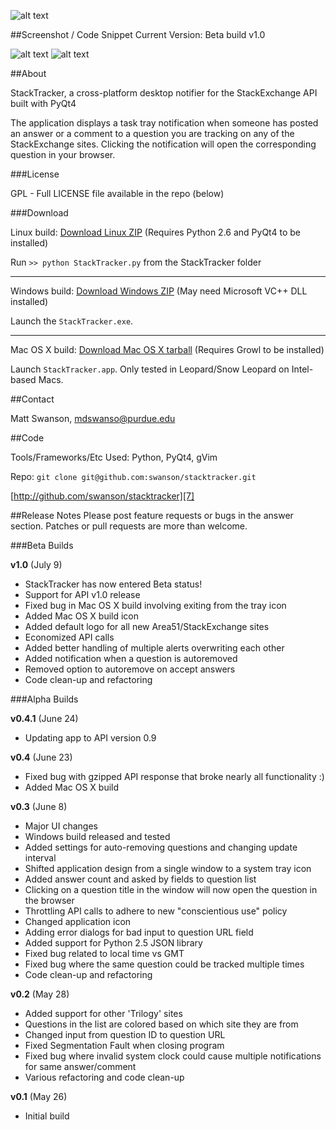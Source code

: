 ![alt text][2]

##Screenshot / Code Snippet
Current Version: Beta build v1.0

![alt text][1]
![alt text][3]

##About

StackTracker, a cross-platform desktop notifier for the StackExchange API built with PyQt4

The application displays a task tray notification when someone has posted an answer or a comment to a question you 
are tracking on any of the StackExchange sites.  Clicking the notification will open the corresponding question in your browser.

###License

GPL - Full LICENSE file available in the repo (below)

###Download

Linux build:  [Download Linux ZIP][4] (Requires Python 2.6 and PyQt4 to be installed)

Run `>> python StackTracker.py` from the StackTracker folder

----------

Windows build: [Download Windows ZIP][5] (May need Microsoft VC++ DLL installed)

Launch the `StackTracker.exe`.

----------

Mac OS X build: [Download Mac OS X tarball][6] (Requires Growl to be installed)

Launch `StackTracker.app`. Only tested in Leopard/Snow Leopard on Intel-based Macs.

##Contact

Matt Swanson, mdswanso@purdue.edu

##Code

Tools/Frameworks/Etc Used: Python, PyQt4, gVim

Repo: `git clone git@github.com:swanson/stacktracker.git`

[http://github.com/swanson/stacktracker][7]

##Release Notes
Please post feature requests or bugs in the answer section.  Patches or pull requests are more than welcome.

###Beta Builds

**v1.0** (July 9)

 - StackTracker has now entered Beta status!
 - Support for API v1.0 release
 - Fixed bug in Mac OS X build involving exiting from the tray icon
 - Added Mac OS X build icon
 - Added default logo for all new Area51/StackExchange sites
 - Economized API calls
 - Added better handling of multiple alerts overwriting each other
 - Added notification when a question is autoremoved
 - Removed option to autoremove on accept answers
 - Code clean-up and refactoring

###Alpha Builds

**v0.4.1** (June 24)

 - Updating app to API version 0.9

**v0.4** (June 23)

 - Fixed bug with gzipped API response that broke
   nearly all functionality :)
 - Added Mac OS X build

**v0.3** (June 8)

 - Major UI changes
 - Windows build released and tested
 - Added settings for auto-removing questions
   and changing update interval
 - Shifted application design from a single window
   to a system tray icon
 - Added answer count and asked by fields to question list
 - Clicking on a question title in the window will now open
   the question in the browser
 - Throttling API calls to adhere to new "conscientious use" policy
 - Changed application icon
 - Adding error dialogs for bad input to question URL field
 - Added support for Python 2.5 JSON library
 - Fixed bug related to local time vs GMT
 - Fixed bug where the same question could be tracked multiple times
 - Code clean-up and refactoring
 

**v0.2** (May 28)

 - Added support for other 'Trilogy'
   sites
 - Questions in the list are colored
   based on which site they are from
 - Changed input from question ID to
   question URL
 - Fixed Segmentation Fault when closing
   program
 - Fixed bug where invalid system clock
   could cause multiple notifications
   for same answer/comment
 - Various refactoring and code clean-up

**v0.1** (May 26)

 - Initial build


  [1]: http://i.imgur.com/FWcvp.png
  [2]: http://i.imgur.com/9D3k1.png
  [3]: http://i.imgur.com/HCIgF.png
  [4]: http://github.com/swanson/stacktracker/archives/v1.0
  [5]: http://github.com/downloads/swanson/stacktracker/StackTracker%20v1.0.zip
  [6]: http://github.com/downloads/swanson/stacktracker/StackTracker%20v1.0%20-%20OS%20X.tar.gz
  [7]: http://github.com/swanson/stacktracker

